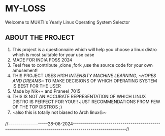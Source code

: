 # MY-LOSS
Welcome to MUKTI's Yearly Linux Operating System Selector


## ABOUT THE PROJECT
1. This project is a questionnaire which will help you choose a linux distro which is most suitable for your use case
2. MADE FOR INDIA FOSS 2024
3. Feel free to contribute ,clone ,fork ,use the source code for your own amusement!
4. THIS PROJECT USES *HIGH INTENSITY MACHINE LEARNING, ~HOPES AND DREAMS~* TO MAKE DECISIONS OF WHICH OPERATING SYSTEM IS BEST FOR THE USER
5. Made by Nik++ and Praneel_7015
6. THIS IS NOT AN ACCURATE REPRESENTATION OF WHICH LINUX DISTRO IS PERFECT FOR YOU!!! JUST RECOMMENDATIONS FROM FEW OF THE TOP DISTROS ;)
7.  ~also this is totally not biased to Arch linux👍~


//--------------------28-08-2024---------------------------------------------------------------------------------------------------------//
